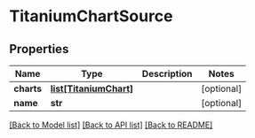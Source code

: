 # TitaniumChartSource


## Properties
Name | Type | Description | Notes
------------ | ------------- | ------------- | -------------
**charts** | [**list[TitaniumChart]**](TitaniumChart.md) |  | [optional] 
**name** | **str** |  | [optional] 

[[Back to Model list]](../README.md#documentation-for-models) [[Back to API list]](../README.md#documentation-for-api-endpoints) [[Back to README]](../README.md)



